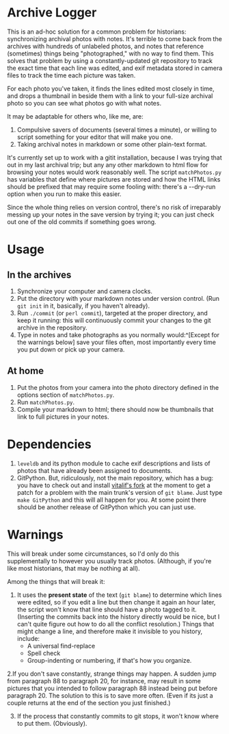 Archive Logger
===========

This is an ad-hoc solution for a common problem for historians:
synchronizing archival photos with notes. It's terrible to come back
from the archives with hundreds of unlabeled
photos, and notes that reference (sometimes) things being
"photographed,"
with no way to find them. This solves that problem by using a
constantly-updated git repository to track the exact time that each
line was edited, and exif metadata stored in camera files to
track the time each picture was taken.

For each photo you've taken, it finds the lines edited most closely in
time, and drops a thumbnail in beside them with a link to your
full-size archival photo so you can see what photos go with what notes.

It may be adaptable for others who, like me, are:

1. Compulsive savers of documents (several times a minute), or
willing to script something for your editor that will make you one.
2. Taking archival notes in markdown or some other plain-text format.

It's currently set up to work with a gitit installation, because I was
trying that out in my last archival trip; but any any other markdown
to html flow for browsing your notes would work reasonably well. The
script `matchPhotos.py` has variables that define where pictures are stored and
how the HTML links should be prefixed that may require some fooling
with: there's a --dry-run option when you run to make this easier.

Since the whole thing relies on version control, there's no risk of
irreparably messing up your notes in the save version by trying it;
you can just check out one of the old commits if something goes wrong.


Usage
=====

In the archives
-----------------------

1. Synchronize your computer and camera clocks.
2. Put the directory with your markdown notes under version
control. (Run `git init` in it, basically, if you haven't already).
3. Run `./commit` (or `perl commit`), targeted at the proper directory, and keep it
running: this will continuously commit your changes to the git archive in the repository.
4. Type in notes and take photographs as you normally
would:^[Except for the warnings below] save your
files often, most importantly every time you put down or pick up your camera.

At home
-------------

1. Put the photos from your camera into the photo directory defined in
the options section of `matchPhotos.py`.
2. Run `matchPhotos.py`. 
3. Compile your markdown to html; there should now be thumbnails that
link to full pictures in your notes.

Dependencies
===========

1. `leveldb` and its python module to cache exif descriptions and
lists of photos that have already been assigned to documents.
2. GitPython. But, ridiculously, not the main repository, which has a bug: you have
to check out and install
[vitalif's fork](https://github.com/vitalif/GitPython) at the moment
to get a patch for a problem with the main trunk's version of `git
blame`. Just type `make GitPython` and this will all happen for
you. At some point there should be another release of GitPython which
you can just use.



Warnings
========

This will break under some circumstances, so I'd only do this
supplementally to however you usually track photos. (Although, if
you're like most historians, that may be nothing at all).

Among the things that will break it:

1. It uses the **present state** of the text (`git blame`) to
determine which lines were edited, so if you edit a line but then
change it again an hour later, the script won't know that line
should have a photo tagged to it. (Inserting the commits back into the
history directly would be nice, but I can't quite figure out how to do
all the conflict resolution.) Things that might change a line, and
therefore make it invisible to you history, include:
	* A universal find-replace
	* Spell check
	* Group-indenting or numbering, if that's how you organize.

2.If you don't save constantly, strange things may happen. A sudden
jump from paragraph 88 to paragraph 20, for instance, may
result in some pictures that you intended to follow paragraph 88
instead being put before paragraph 20.
The solution to this is to save more often. (Even if its just a couple
returns at the end of the section you just finished.)

3. If the process that constantly commits to git stops, it won't know
where to put them. (Obviously).


